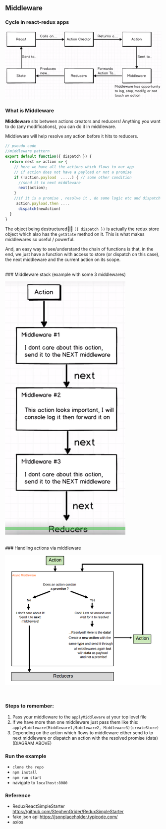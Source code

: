 ## Middleware

### Cycle in react-redux apps

![flow](img-readme/flow.png)

### What is Middleware

**Middleware** sits between actions creators and reducers! Anything you want to do (any modifications), you can do it in middleware.

Middleware will help resolve any action before it hits to reducers.

```js
// pseudo code
//middleware pattern
export default function({ dispatch }) {
  return next => action => {
    // here we have all the actions which flows to our app
    // if action does not have a payload or not a promise
    if (!action.payload  .....) { // some other condition
      //send it to next middleware
      next(action);
    }
    //if it is a promise , resolve it , do some logic etc and dispatch new action with current data plus new data from response
     action.payload.then ....
      dispatch(newAction)
  }
}

```
The object being destructured ```({ dispatch })``` is actually the redux store object which also has the ```getState``` method on it. This is what makes middlewares so useful / powerful.

And, an easy way to see/understand the chain of functions is that, in the end, we just have a function with access to store (or dispatch on this case), the next middleware and the current action on its scope.

<br />
### Middleware stack (example with some 3 middlewares)

![middleware](img-readme/middleware-stack.png)

<br />
### Handling actions via middleware

![middleware](img-readme/middleware-flow.png)

<br />

### Steps to remember:
1. Pass your middleware to the ```applyMiddleware``` []() at your top level file
2. If we have more than one middleware just pass them like this: ```applyMiddleware(Middleware1,Middleware2, Middleware3)(createStore)```
3. Depending on the action which flows to middleware either send to to next middleware or dispatch an action with the resolved promise (data) (DIAGRAM ABOVE)

### Run the example

- ```clone the repo```
- ```npm install```
- ```npm run start```
- navigate to ```localhost:8080```


### Reference
- ReduxReactSimpleStarter https://github.com/StephenGrider/ReduxSimpleStarter
- fake json api https://jsonplaceholder.typicode.com/
- axios
